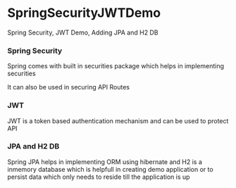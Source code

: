 # SpringSecurityJWTDemo
Spring Security, JWT Demo, Adding JPA and H2 DB

### Spring Security

Spring comes with built in securities package which helps in implementing securities

It can also be used in securing API Routes

### JWT

JWT is a token based authentication mechanism and can be used to protect API


### JPA and H2 DB

Spring JPA helps in implementing ORM using hibernate and H2 is a inmemory database which is helpfull in creating demo application or to persist data which only needs to reside till the application is up
